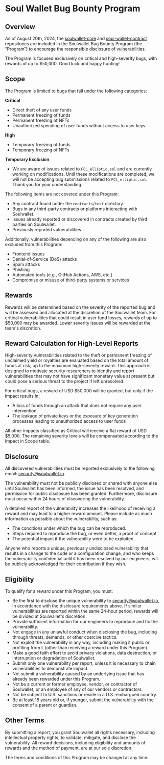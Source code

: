 # Soul Wallet Bug Bounty Program

## Overview

As of August 20th, 2024, the [soulwallet-core](https://github.com/Soulwallet/soulwallet-core) and [soul-wallet-contract](https://github.com/SoulWallet/soul-wallet-contract) repositories are included in the Soulwallet Bug Bounty Program (the “Program”) to encourage the responsible disclosure of vulnerabilities.

The Program is focused exclusively on critical and high-severity bugs, with rewards of up to $50,000. Good luck and happy hunting!

## Scope

The Program is limited to bugs that fall under the following categories:

**Critical**

- Direct theft of any user funds
- Permanent freezing of funds
- Permanent freezing of NFTs
- Unauthorized spending of user funds without access to user keys

**High**

- Temporary freezing of funds
- Temporary freezing of NFTs

**Temporary Exclusion**

- We are aware of issues related to `FCL_elliptic.sol` and are currently working on modifications. Until these modifications are completed, we will not be accepting bug submissions related to `FCL_elliptic.sol`. Thank you for your understanding.

The following items are not covered under this Program:

- Any contract found under the `contracts/test` directory.
- Bugs in any third-party contracts or platforms interacting with Soulwallet.
- Issues already reported or discovered in contracts created by third parties on Soulwallet.
- Previously reported vulnerabilities.

Additionally, vulnerabilities depending on any of the following are also excluded from this Program:

- Frontend issues
- Denial-of-Service (DoS) attacks
- Spam attacks
- Phishing
- Automated tools (e.g., GitHub Actions, AWS, etc.)
- Compromise or misuse of third-party systems or services

## Rewards

Rewards will be determined based on the severity of the reported bug and will be assessed and allocated at the discretion of the Soulwallet team. For critical vulnerabilities that could result in user fund losses, rewards of up to $50,000 may be awarded. Lower severity issues will be rewarded at the team's discretion.

## Reward Calculation for High-Level Reports

High-severity vulnerabilities related to the theft or permanent freezing of unclaimed yield or royalties are evaluated based on the total amount of funds at risk, up to the maximum high-severity reward. This approach is designed to motivate security researchers to identify and report vulnerabilities that may not have significant monetary value at present but could pose a serious threat to the project if left unresolved.

For critical bugs, a reward of USD $50,000 will be granted, but only if the impact results in:

- A loss of funds through an attack that does not require any user intervention
- The leakage of private keys or the exposure of key generation processes leading to unauthorized access to user funds

All other impacts classified as Critical will receive a flat reward of USD $5,000. The remaining severity levels will be compensated according to the Impact in Scope table.

## Disclosure

All discovered vulnerabilities must be reported exclusively to the following email: [security@soulwallet.io](mailto:security@soulwallet.io).

The vulnerability must not be publicly disclosed or shared with anyone else until Soulwallet has been informed, the issue has been resolved, and permission for public disclosure has been granted. Furthermore, disclosure must occur within 24 hours of discovering the vulnerability.

A detailed report of the vulnerability increases the likelihood of receiving a reward and may lead to a higher reward amount. Please include as much information as possible about the vulnerability, such as:

- The conditions under which the bug can be reproduced.
- Steps required to reproduce the bug, or even better, a proof of concept.
- The potential impact if the vulnerability were to be exploited.

Anyone who reports a unique, previously undisclosed vulnerability that results in a change to the code or a configuration change, and who keeps the vulnerability confidential until it has been resolved by our engineers, will be publicly acknowledged for their contribution if they wish.

## Eligibility

To qualify for a reward under this Program, you must:

- Be the first to disclose the unique vulnerability to [security@soulwallet.io](mailto:security@soulwallet.io), in accordance with the disclosure requirements above. If similar vulnerabilities are reported within the same 24-hour period, rewards will be divided at Soulwallet's discretion.
- Provide sufficient information for our engineers to reproduce and fix the vulnerability.
- Not engage in any unlawful conduct when disclosing the bug, including through threats, demands, or other coercive tactics.
- Not exploit the vulnerability in any way, including making it public or profiting from it (other than receiving a reward under this Program).
- Make a good faith effort to avoid privacy violations, data destruction, or interruption or degradation of Soulwallet.
- Submit only one vulnerability per report, unless it is necessary to chain vulnerabilities to demonstrate impact.
- Not submit a vulnerability caused by an underlying issue that has already been rewarded under this Program.
- Not be a current or former employee, vendor, or contractor of Soulwallet, or an employee of any of our vendors or contractors.
- Not be subject to U.S. sanctions or reside in a U.S.-embargoed country.
- Be at least 18 years old or, if younger, submit the vulnerability with the consent of a parent or guardian.

## Other Terms

By submitting a report, you grant Soulwallet all rights necessary, including intellectual property rights, to validate, mitigate, and disclose the vulnerability. All reward decisions, including eligibility and amounts of rewards and the method of payment, are at our sole discretion.

The terms and conditions of this Program may be changed at any time.
